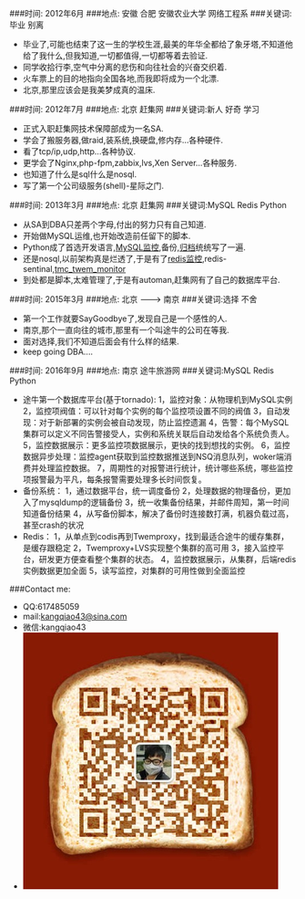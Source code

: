 ###时间:  2012年6月
###地点:  安徽 合肥 安徽农业大学 网络工程系
###关键词:毕业 别离
*	毕业了,可能也结束了这一生的学校生涯,最美的年华全都给了象牙塔,不知道他给了我什么,但我知道,一切都值得,一切都等着去验证.
*	同学收拾行李,空气中分离的悲伤和向往社会的兴奋交织着.
*	火车票上的目的地指向全国各地,而我即将成为一个北漂.
*	北京,那里应该会是我美梦成真的温床.

###时间:  2012年7月
###地点:  北京 赶集网
###关键词:新人 好奇 学习
*	正式入职赶集网技术保障部成为一名SA.
*	学会了搬服务器,做raid,装系统,换硬盘,修内存...各种硬件.
*	看了tcp/ip,udp,http...各种协议.
*	更学会了Nginx,php-fpm,zabbix,lvs,Xen Server...各种服务.
*	也知道了什么是sql什么是nosql.
*	写了第一个公司级服务(shell)-星际之门.

###时间:  2013年3月
###地点:  北京 赶集网
###关键词:MySQL Redis Python
*	从SA到DBA只差两个字母,付出的努力只有自己知道.
*	开始做MySQL运维,也开始改造前任留下的脚本.
*	Python成了首选开发语言,[MySQL监控](https://github.com/kangqiao-lu/mysql_monitor "MySQL监控"),备份,[归档](https://github.com/kangqiao-lu/mysql_archive "归档")统统写了一遍.
*	还是nosql,以前架构真是烂透了,于是有了[redis监控](https://github.com/kangqiao-lu/redis_monitor "redis监控"),redis-sentinal,[tmc_twem_monitor](https://github.com/kangqiao-lu/tmac_twem_monitor "tmc_twem_monitor")
*	到处都是脚本,太难管理了,于是有automan,赶集网有了自己的数据库平台.

###时间:  2015年3月
###地点:  北京 ---> 南京
###关键词:选择 不舍
*	第一个工作就要SayGoodbye了,发现自己是一个感性的人.
*	南京,那个一直向往的城市,那里有一个叫途牛的公司在等我.
*	面对选择,我们不知道后面会有什么样的结果.
*	keep going DBA....


###时间:  2016年9月
###地点:  南京 途牛旅游网
###关键词:MySQL Redis Python
*	途牛第一个数据库平台(基于tornado):
		1，监控对象：从物理机到MySQL实例
		2，监控项阀值：可以针对每个实例的每个监控项设置不同的阀值
		3，自动发现：对于新部署的实例会被自动发现，防止监控遗漏
		4，告警：每个MySQL集群可以定义不同告警接受人，实例和系统关联后自动发给各个系统负责人。
		5，监控数据展示：更多监控项数据展示，更快的找到想找的实例。
		6，监控数据异步处理：监控agent获取到监控数据推送到NSQ消息队列，woker端消费并处理监控数据。
		7，周期性的对报警进行统计，统计哪些系统，哪些监控项报警最为平凡，每条报警需要处理多长时间恢复。
*	备份系统：
		1，通过数据平台，统一调度备份
		2，处理数据的物理备份，更加入了mysqldump的逻辑备份
		3，统一收集备份结果，并邮件周知，第一时间知道备份结果
		4，从写备份脚本，解决了备份时连接数打满，机器负载过高，甚至crash的状况
*	Redis：
		1，从单点到codis再到Twemproxy，找到最适合途牛的缓存集群，是缓存跟稳定
		2，Twemproxy+LVS实现整个集群的高可用
		3，接入监控平台，研发更方便查看整个集群的状态。
		4，监控数据展示，从集群，后端redis实例数据更加全面
		5，读写监控，对集群的可用性做到全面监控


###Contact me:
*	QQ:617485059
*	mail:kangqiao43@sina.com
*	微信:kangqiao43
*	![微信二维码](./weixin.png)
